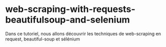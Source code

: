 # web-scraping-with-requests-beautifulsoup-and-selenium
Dans ce tutoriel, nous allons découvrir les techniques de web-scraping en request, beautiful-soup et sélénium
